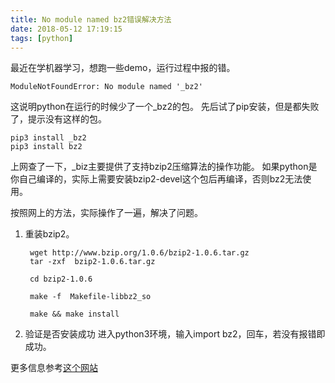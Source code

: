 ```yaml
---
title: No module named bz2错误解决方法
date: 2018-05-12 17:19:15
tags: [python]
---
```

最近在学机器学习，想跑一些demo，运行过程中报的错。

	ModuleNotFoundError: No module named '_bz2'

这说明python在运行的时候少了一个_bz2的包。
先后试了pip安装，但是都失败了，提示没有这样的包。

	pip3 install _bz2
	pip3 install bz2


上网查了一下，\_biz主要提供了支持bzip2压缩算法的操作功能。
如果python是你自己编译的，实际上需要安装bzip2-devel这个包后再编译，否则bz2无法使用。

按照网上的方法，实际操作了一遍，解决了问题。

1. 重装bzip2。

		wget http://www.bzip.org/1.0.6/bzip2-1.0.6.tar.gz
		tar -zxf  bzip2-1.0.6.tar.gz 

		cd bzip2-1.0.6  

		make -f  Makefile-libbz2_so 

		make && make install
	
2. 验证是否安装成功
进入python3环境，输入import bz2，回车，若没有报错即成功。

更多信息参考[这个网站](https://my.oschina.net/yangertt2006/blog/839220)
